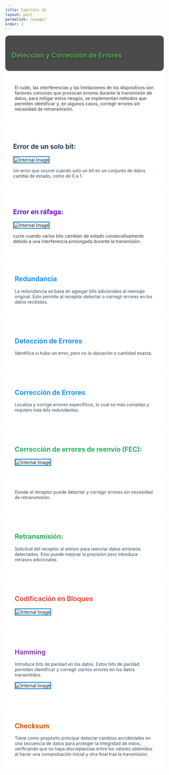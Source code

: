 ```yaml
---
title: Capitulo 10
layout: post
permalink: /usage/
order: 2
---
```

<section data-transition="fade-in" data-background="linear-gradient(45deg, #2c3e50, #3498db)">
    <div style="background-color: rgba(0,0,0,0.7); padding: 20px; border-radius: 12px;">
        <h2 style="color: #4CAF50; text-shadow: 2px 2px 4px rgba(0,0,0,0.5);">Deteccion y Correccion de Errores</h2>
    </div>
</section>
 

<section data-transition="convex-in" data-background="linear-gradient(135deg, #1E90FF, #87CEFA)">
    <div style="background-color: rgba(255,255,255,0.9); padding: 30px; border-radius: 20px;">
        <p style="color: #333;">El ruido, las interferencias y las limitaciones de los dispositivos son factores comunes que provocan errores durante la transmisión de datos, para mitigar estos riesgos, se implementan métodos que permiten identificar y, en algunos casos, corregir errores sin necesidad de retransmisión.</p>
    </div>
</section>

<section data-background="linear-gradient(45deg, #2c3e50, #3498db)"> 
    <div style="background-color: rgba(255,255,255,0.95); padding: 25px; border-radius: 15px;">
        <h2 style="color: #2c3e50;">Error de un solo bit: </h2>
        <img src="https://th.bing.com/th/id/R.730d2875fd82ec613b5fe0c7368bbe97?rik=m%2bVZuJvkuk%2bxrw&riu=http%3a%2f%2fecomputernotes.com%2fimages%2fSingle-bit-error.jpg&ehk=67wrPC%2bUys8yluwXihS%2b4gDOVnIRdpafc7BhoSMVDYQ%3d&risl=&pid=ImgRaw&r=0&sres=1&sresct=1" alt="Internal Image" style="border: 3px solid #3498db;">
        <p style="color: #34495e;"> Un error que ocurre cuando solo un bit en un conjunto de datos cambia de estado, como de 0 a 1.</p>
    </div>
</section>

<section data-background="linear-gradient(to right, #6a11cb 0%, #2575fc 100%)"> 
    <div style="background-color: rgba(255,255,255,0.95); padding: 25px; border-radius: 15px;">
        <h2 style="color: #6a11cb;">Error en ráfaga: </h2>
         <img src="https://1.bp.blogspot.com/-fjQ1cCfVu3g/T8G44uECkDI/AAAAAAAAAGQ/uw-VBg97wjE/s1600/error+rafaga.jpg" alt="Internal Image" style="border: 3px solid #3498db;">
        <p style="color: #333;">curre cuando varios bits cambian de estado consecutivamente debido a una interferencia prolongada durante la transmisión.</p>
    </div>
</section>

<section data-background="linear-gradient(135deg, #1E90FF, #87CEFA)"> 
    <div style="background-color: rgba(255, 255, 255, 0.9); padding: 30px; border-radius: 20px;">
        <h2 style="color: #1E90FF;">Redundancia</h2>
        <p style="color: #34495e;">La redundancia se basa en agregar bits adicionales al mensaje original. Esto permite al receptor detectar o corregir errores en los datos recibidos.</p>
    </div>
</section>

<section data-background="linear-gradient(135deg, #1E90FF, #87CEFA)"> 
    <div style="background-color: rgba(255, 255, 255, 0.9); padding: 30px; border-radius: 20px;">
        <h2 style="color: #1E90FF;">Detección de Errores</h2>
        <p style="color: #34495e;">Identifica si hubo un error, pero no la ubicación o cantidad exacta.</p>
    </div>
</section>

<section data-background="linear-gradient(135deg, #1E90FF, #87CEFA)"> 
    <div style="background-color: rgba(255, 255, 255, 0.9); padding: 30px; border-radius: 20px;">
        <h2 style="color: #1E90FF;">Corrección de Errores</h2>
        <p style="color: #34495e;">Localiza y corrige errores específicos, lo cual es más complejo y requiere más bits redundantes.</p>
    </div>
</section>


<section data-background="linear-gradient(135deg, #27AE60, #A3E4D7)"> 
    <div style="background-color: rgba(255, 255, 255, 0.9); padding: 30px; border-radius: 20px;">
        <h2 style="color: #27AE60;">Corrección de errores de reenvío (FEC): </h2>
            <img src="https://cdn.ttgtmedia.com/rms/onlineimages/forward_error_correction-f_mobile.png" alt="Internal Image" style="border: 3px solid #3498db;">
    </div>
</section>

<section data-background="linear-gradient(135deg, #27AE60, #A3E4D7)"> 
    <div style="background-color: rgba(255, 255, 255, 0.9); padding: 30px; border-radius: 20px;">
        <p style="color: #34495e;">
        Donde el receptor puede detectar y corregir errores sin necesidad de retransmisión.
        </p>
    </div>
</section>


<section data-background="linear-gradient(135deg, #27AE60, #A3E4D7)"> 
    <div style="background-color: rgba(255, 255, 255, 0.9); padding: 30px; border-radius: 20px;">
        <h2 style="color: #27AE60;">Retransmisión: </h2>
        <p style="color: #34495e;">
       Solicitud del receptor al emisor para reenviar datos erróneos detectados. Esto puede mejorar la precisión pero introduce retrasos adicionales.
        </p>
    </div>
</section>

<section data-background="linear-gradient(135deg, #E74C3C, #F1948A)"> 
    <div style="background-color: rgba(255, 255, 255, 0.9); padding: 30px; border-radius: 20px;">
        <h2 style="color: #E74C3C;">Codificación en Bloques</h2>
        <img src="https://media.geeksforgeeks.org/wp-content/uploads/Digital_Electronics_Block_Coding_2.jpg" alt="Internal Image" style="border: 3px solid #3498db;">
   </p>
    </div>
</section>



<section data-background="linear-gradient(135deg, #8E44AD, #D7BDE2)">
    <div style="background-color: rgba(255, 255, 255, 0.9); padding: 30px; border-radius: 20px;">
        <h2 style="color: #8E44AD;">Hamming</h2>
        <p style="color: #34495e;">Introduce bits de paridad en los datos. Estos bits de paridad permiten identificar y corregir ciertos errores en los datos transmitidos.</p>
         <img src="https://edukedar.com/wp-content/uploads/2021/09/hamming-code-example-1024x576.jpg" alt="Internal Image" style="border: 3px solid #3498db;">
   </p>
    </div>
</section>


<section data-background="linear-gradient(135deg, #D35400, #E59866)"> 
    <div style="background-color: rgba(255, 255, 255, 0.9); padding: 30px; border-radius: 20px;">
        <h2 style="color: #D35400;">Checksum</h2>
        <p style="color: #34495e;">Tiene como propósito principal detectar cambios accidentales en una secuencia de datos para proteger la integridad de estos, verificando que no haya discrepancias entre los valores obtenidos al hacer una comprobación inicial y otra final tras la transmisión.</p>
</div>
</section>
